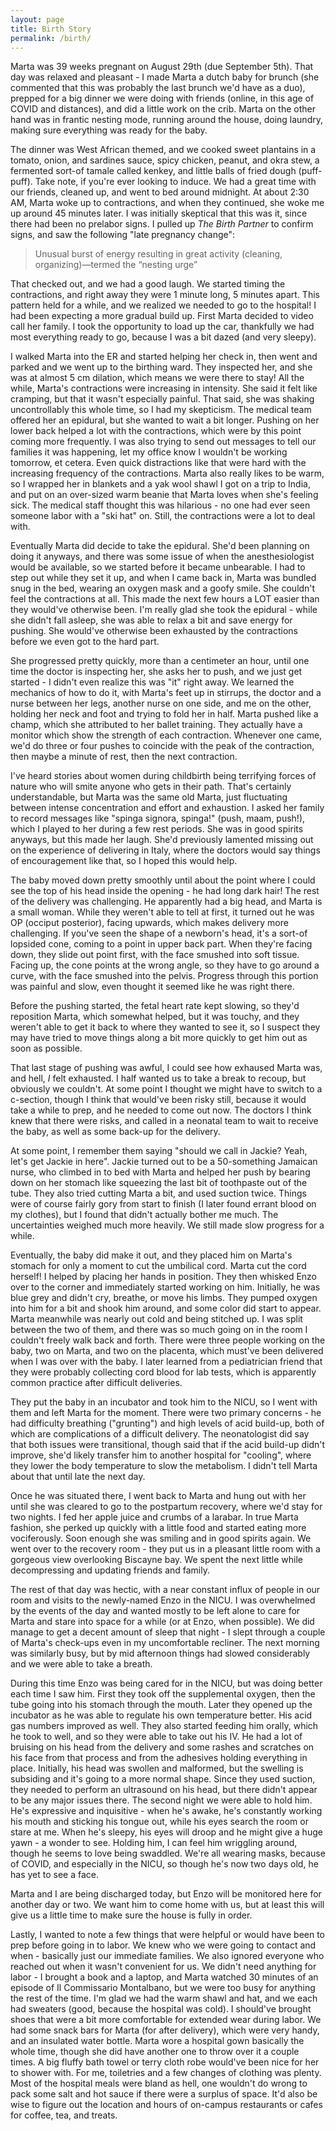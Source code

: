 ```yaml
---
layout: page
title: Birth Story
permalink: /birth/
---
```


Marta was 39 weeks pregnant on August 29th (due September 5th).  That day was relaxed and pleasant - I made Marta a dutch baby for brunch (she commented that this was probably the last brunch we'd have as a duo), prepped for a big dinner we were doing with friends (online, in this age of COVID and distances), and did a little work on the crib.  Marta on the other hand was in frantic nesting mode, running around the house, doing laundry, making sure everything was ready for the baby.

The dinner was West African themed, and we cooked sweet plantains in a tomato, onion, and sardines sauce, spicy chicken, peanut, and okra stew, a fermented sort-of tamale called kenkey, and little balls of fried dough (puff-puff).  Take note, if you're ever looking to induce.  We had a great time with our friends, cleaned up, and went to bed around midnight.  At about 2:30 AM, Marta woke up to contractions, and when they continued, she woke me up around 45 minutes later.  I was initially skeptical that this was it, since there had been no prelabor signs.  I pulled up _The Birth Partner_ to confirm signs, and saw the following "late pregnancy change":

> Unusual burst of energy resulting in great activity (cleaning, organizing)—termed the “nesting urge”

That checked out, and we had a good laugh.  We started timing the contractions, and right away they were 1 minute long, 5 minutes apart.  This pattern held for a while, and we realized we needed to go to the hospital!  I had been expecting a more gradual build up.  First Marta decided to video call her family.  I took the opportunity to load up the car, thankfully we had most everything ready to go, because I was a bit dazed (and very sleepy).

I walked Marta into the ER and started helping her check in, then went and parked and we went up to the birthing ward.  They inspected her, and she was at almost 5 cm dilation, which means we were there to stay!  All the while, Marta's contractions were increasing in intensity.  She said it felt like cramping, but that it wasn't especially painful.  That said, she was shaking uncontrollably this whole time, so I had my skepticism.  The medical team offered her an epidural, but she wanted to wait a bit longer.  Pushing on her lower back helped a lot with the contractions, which were by this point coming more frequently.  I was also trying to send out messages to tell our families it was happening, let my office know I wouldn't be working tomorrow, et cetera.  Even quick distractions like that were hard with the increasing frequency of the contractions.  Marta also really likes to be warm, so I wrapped her in blankets and a yak wool shawl I got on a trip to India, and put on an over-sized warm beanie that Marta loves when she's feeling sick.  The medical staff thought this was hilarious - no one had ever seen someone labor with a "ski hat" on.  Still, the contractions were a lot to deal with.

Eventually Marta did decide to take the epidural.  She'd been planning on doing it anyways, and there was some issue of when the anesthesiologist would be available, so we started before it became unbearable.  I had to step out while they set it up, and when I came back in, Marta was bundled snug in the bed, wearing an oxygen mask and a goofy smile.  She couldn't feel the contractions at all.  This made the next few hours a LOT easier than they would've otherwise been.  I'm really glad she took the epidural - while she didn't fall asleep, she was able to relax a bit and save energy for pushing.  She would've otherwise been exhausted by the contractions before we even got to the hard part.

She progressed pretty quickly, more than a centimeter an hour, until one time the doctor is inspecting her, she asks her to push, and we just get started - I didn't even realize this was "it" right away. We learned the mechanics of how to do it, with Marta's feet up in stirrups, the doctor and a nurse between her legs, another nurse on one side, and me on the other, holding her neck and foot and trying to fold her in half.  Marta pushed like a champ, which she attributed to her ballet training.  They actually have a monitor which show the strength of each contraction.  Whenever one came, we'd do three or four pushes to coincide with the peak of the contraction, then maybe a minute of rest, then the next contraction.

I've heard stories about women during childbirth being terrifying forces of nature who will smite anyone who gets in their path.  That's certainly understandable, but Marta was the same old Marta, just fluctuating between intense concentration and effort and exhaustion.  I asked her family to record messages like "spinga signora, spinga!" (push, maam, push!), which I played to her during a few rest periods.  She was in good spirits anyways, but this made her laugh.  She'd previously lamented missing out on the experience of delivering in Italy, where the doctors would say things of encouragement like that, so I hoped this would help.

The baby moved down pretty smoothly until about the point where I could see the top of his head inside the opening - he had long dark hair!  The rest of the delivery was challenging. He apparently had a big head, and Marta is a small woman.  While they weren't able to tell at first, it turned out he was OP (occiput posterior), facing upwards, which makes delivery more challenging.  If you've seen the shape of a newborn's head, it's a sort-of lopsided cone, coming to a point in upper back part.  When they're facing down, they slide out point first, with the face smushed into soft tissue.  Facing up, the cone points at the wrong angle, so they have to go around a curve, with the face smushed into the pelvis.  Progress through this portion was painful and slow, even thought it seemed like he was right there.

Before the pushing started, the fetal heart rate kept slowing, so they'd reposition Marta, which somewhat helped, but it was touchy, and they weren't able to get it back to where they wanted to see it, so I suspect they may have tried to move things along a bit more quickly to get him out as soon as possible.

That last stage of pushing was awful, I could see how exhaused Marta was, and hell, _I_ felt exhausted.  I half wanted us to take a break to recoup, but obviously we couldn't.  At some point I thought we might have to switch to a c-section, though I think that would've been risky still, because it would take a while to prep, and he needed to come out now.  The doctors I think knew that there were risks, and called in a neonatal team to wait to receive the baby, as well as some back-up for the delivery.

At some point, I remember them saying "should we call in Jackie?  Yeah, let's get Jackie in here".  Jackie turned out to be a 50-something Jamaican nurse, who climbed in to bed with Marta and helped her push by bearing down on her stomach like squeezing the last bit of toothpaste out of the tube.  They also tried cutting Marta a bit, and used suction twice.  Things were of course fairly gory from start to finish (I later found errant blood on my clothes), but I found that didn't actually bother me much.  The uncertainties weighed much more heavily.  We still made slow progress for a while.

Eventually, the baby did make it out, and they placed him on Marta's stomach for only a moment to cut the umbilical cord.  Marta cut the cord herself!  I helped by placing her hands in position.  They then whisked Enzo over to the corner and immediately started working on him.  Initially, he was blue grey and didn't cry, breathe, or move his limbs.  They pumped oxygen into him for a bit and shook him around, and some color did start to appear.  Marta meanwhile was nearly out cold and being stitched up.  I was split between the two of them, and there was so much going on in the room I couldn't freely walk back and forth.  There were three people working on the baby, two on Marta, and two on the placenta, which must've been delivered when I was over with the baby.  I later learned from a pediatrician friend that they were probably collecting cord blood for lab tests, which is apparently common practice after difficult deliveries.

They put the baby in an incubator and took him to the NICU, so I went with them and left Marta for the moment.  There were two primary concerns - he had difficulty breathing ("grunting") and high levels of acid build-up, both of which are complications of a difficult delivery.  The neonatologist did say that both issues were transitional, though said that if the acid build-up didn't improve, she'd likely transfer him to another hospital for "cooling", where they lower the body temperature to slow the metabolism.  I didn't tell Marta about that until late the next day.

Once he was situated there, I went back to Marta and hung out with her until she was cleared to go to the postpartum recovery, where we'd stay for two nights.  I fed her apple juice and crumbs of a larabar.  In true Marta fashion, she perked up quickly with a little food and started eating more vociferously.  Soon enough she was smiling and in good spirits again.  We went over to the recovery room - they put us in a pleasant little room with a gorgeous view overlooking Biscayne bay.  We spent the next little while decompressing and updating friends and family.

The rest of that day was hectic, with a near constant influx of people in our room and visits to the newly-named Enzo in the NICU.  I was overwhelmed by the events of the day and wanted mostly to be left alone to care for Marta and stare into space for a while (or at Enzo, when possible).  We did manage to get a decent amount of sleep that night - I slept through a couple of Marta's check-ups even in my uncomfortable recliner.  The next morning was similarly busy, but by mid afternoon things had slowed considerably and we were able to take a breath.

During this time Enzo was being cared for in the NICU, but was doing better each time I saw him.  First they took off the supplemental oxygen, then the tube going into his stomach through the mouth.  Later they opened up the incubator as he was able to regulate his own temperature better.  His acid gas numbers improved as well.  They also started feeding him orally, which he took to well, and so they were able to take out his IV.  He had a lot of bruising on his head from the delivery and some rashes and scratches on his face from that process and from the adhesives holding everything in place.  Initially, his head was swollen and malformed, but the swelling is subsiding and it's going to a more normal shape.  Since they used suction, they needed to perform an ultrasound on his head, but there didn't appear to be any major issues there.  The second night we were able to hold him.  He's expressive and inquisitive - when he's awake, he's constantly working his mouth and sticking his tongue out, while his eyes search the room or stare at me.  When he's sleepy, his eyes will droop and he might give a huge yawn - a wonder to see.  Holding him, I can feel him wriggling around, though he seems to love being swaddled.  We're all wearing masks, because of COVID, and especially in the NICU, so though he's now two days old, he has yet to see a face.

Marta and I are being discharged today, but Enzo will be monitored here for another day or two.  We want him to come home with us, but at least this will give us a little time to make sure the house is fully in order.

Lastly, I wanted to note a few things that were helpful or would have been to prep before going in to labor.  We knew who we were going to contact and when - basically just our immediate families.  We also ignored everyone who reached out when it wasn't convenient for us.  We didn't need anything for labor - I brought a book and a laptop, and Marta watched 30 minutes of an episode of Il Commissario Montalbano, but we were too busy for anything the rest of the time.  I'm glad we had the warm shawl and hat, and we each had sweaters (good, because the hospital was cold).  I should've brought shoes that were a bit more comfortable for extended wear during labor.  We had some snack bars for Marta (for after delivery), which were very handy, and an insulated water bottle.  Marta wore a hospital gown basically the whole time, though she did have another one to throw over it a couple times.  A big fluffy bath towel or terry cloth robe would've been nice for her to shower with.  For me, toiletries and a few changes of clothing was plenty.  Most of the hospital meals were bland as hell, one wouldn't do wrong to pack some salt and hot sauce if there were a surplus of space.  It'd also be wise to figure out the location and hours of on-campus restaurants or cafes for coffee, tea, and treats.
